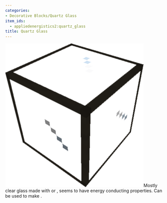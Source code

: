 ```yaml
---
categories:
- Decorative Blocks/Quartz Glass
item_ids:
  - appliedenergistics2:quartz_glass
title: Quartz Glass
---
```


![A picture of Quartz Glass.](../../../../public/assets/large/quartz_glass.png)Mostly clear
glass made with <ItemLink
id="appliedenergistics2:certus_quartz_dust"/> or <ItemLink
id="appliedenergistics2:nether_quartz_dust"/>, seems to have energy
conducting properties. Can be used to make <ItemLink
id="appliedenergistics2:quartz_vibrant_glass"/>.

<RecipeFor id="appliedenergistics2:quartz_glass"/>
